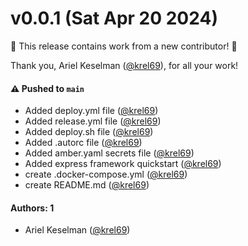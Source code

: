 # v0.0.1 (Sat Apr 20 2024)

:tada: This release contains work from a new contributor! :tada:

Thank you, Ariel Keselman ([@krel69](https://github.com/krel69)), for all your work!

#### ⚠️ Pushed to `main`

- Added deploy.yml file ([@krel69](https://github.com/krel69))
- Added release.yml file ([@krel69](https://github.com/krel69))
- Added deploy.sh file ([@krel69](https://github.com/krel69))
- Added .autorc file ([@krel69](https://github.com/krel69))
- Added amber.yaml secrets file ([@krel69](https://github.com/krel69))
- Added express framework quickstart ([@krel69](https://github.com/krel69))
- create .docker-compose.yml ([@krel69](https://github.com/krel69))
- create README.md ([@krel69](https://github.com/krel69))

#### Authors: 1

- Ariel Keselman ([@krel69](https://github.com/krel69))
